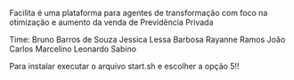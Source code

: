 Facilita é uma plataforma para agentes de transformação com foco na otimização e aumento da venda de Previdência Privada

Time: Bruno Barros de Souza Jessica Lessa Barbosa Rayanne Ramos João Carlos Marcelino Leonardo Sabino

Para instalar executar o arquivo start.sh e escolher a opção 5!!
